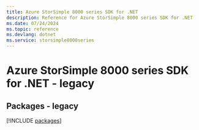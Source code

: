 ```yaml
---
title: Azure StorSimple 8000 series SDK for .NET
description: Reference for Azure StorSimple 8000 series SDK for .NET
ms.date: 07/24/2024
ms.topic: reference
ms.devlang: dotnet
ms.service: storsimple8000series
---
```

# Azure StorSimple 8000 series SDK for .NET - legacy
## Packages - legacy
[!INCLUDE [packages](storsimple-8000-series-index.md)]